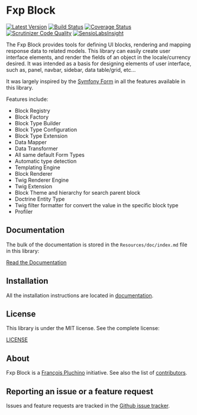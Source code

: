 Fxp Block
=========

[![Latest Version](https://img.shields.io/packagist/v/fxp/block.svg)](https://packagist.org/packages/fxp/block)
[![Build Status](https://img.shields.io/travis/fxpio/fxp-block/master.svg)](https://travis-ci.org/fxpio/fxp-block)
[![Coverage Status](https://img.shields.io/coveralls/fxpio/fxp-block/master.svg)](https://coveralls.io/r/fxpio/fxp-block?branch=master)
[![Scrutinizer Code Quality](https://img.shields.io/scrutinizer/g/fxpio/fxp-block/master.svg)](https://scrutinizer-ci.com/g/fxpio/fxp-block?branch=master)
[![SensioLabsInsight](https://img.shields.io/sensiolabs/i/5cbffffd-287d-4ed6-afcf-5a5d525718be.svg)](https://insight.sensiolabs.com/projects/5cbffffd-287d-4ed6-afcf-5a5d525718be)

The Fxp Block provides tools for defining UI blocks, rendering and mapping
response data to related models. This library can easily create user interface elements,
and render the fields of an object in the locale/currency desired. It was intended as a
basis for designing elements of user interface, such as, panel, navbar, sidebar, data
table/grid, etc...

It was largely inspired by the [Symfony Form](https://github.com/symfony/form) in all
the features available in this library.

Features include:

- Block Registry
- Block Factory
- Block Type Builder
- Block Type Configuration
- Block Type Extension
- Data Mapper
- Data Transformer
- All same default Form Types
- Automatic type detection
- Templating Engine
- Block Renderer
- Twig Renderer Engine
- Twig Extension
- Block Theme and hierarchy for search parent block
- Doctrine Entity Type
- Twig filter formatter for convert the value in the specific block type
- Profiler

Documentation
-------------

The bulk of the documentation is stored in the `Resources/doc/index.md`
file in this library:

[Read the Documentation](Resources/doc/index.md)

Installation
------------

All the installation instructions are located in [documentation](Resources/doc/index.md).

License
-------

This library is under the MIT license. See the complete license:

[LICENSE](LICENSE)

About
-----

Fxp Block is a [François Pluchino](https://github.com/francoispluchino) initiative.
See also the list of [contributors](https://github.com/fxpio/fxp-block/graphs/contributors).

Reporting an issue or a feature request
---------------------------------------

Issues and feature requests are tracked in the [Github issue tracker](https://github.com/fxpio/fxp-block/issues).
